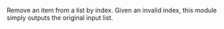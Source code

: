 
[comment]: # (ListCanvasModule)
Remove an item from a list by index. Given an invalid index, this module simply outputs the original input list.